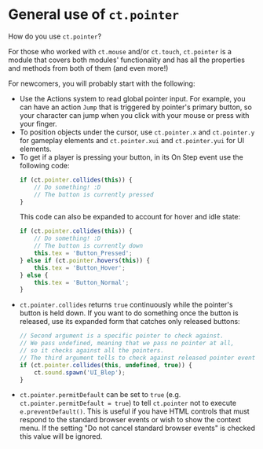# General use of `ct.pointer`

How do you use `ct.pointer`?

For those who worked with `ct.mouse` and/or `ct.touch`, `ct.pointer` is a module that covers both modules' functionality and has all the properties and methods from both of them (and even more!)

For newcomers, you will probably start with the following:

* Use the Actions system to read global pointer input. For example, you can have an action `Jump` that is triggered by pointer's primary button, so your character can jump when you click with your mouse or press with your finger.
* To position objects under the cursor, use `ct.pointer.x` and `ct.pointer.y` for gameplay elements and `ct.pointer.xui` and `ct.pointer.yui` for UI elements.
* To get if a player is pressing your button, in its On Step event use the following code:
  ```js
  if (ct.pointer.collides(this)) {
      // Do something! :D
      // The button is currently pressed
  }
  ```
  This code can also be expanded to account for hover and idle state:
  ```js
  if (ct.pointer.collides(this)) {
      // Do something! :D
      // The button is currently down
      this.tex = 'Button_Pressed';
  } else if (ct.pointer.hovers(this)) {
      this.tex = 'Button_Hover';
  } else {
      this.tex = 'Button_Normal';
  }
  ```
* `ct.pointer.collides` returns `true` continuously while the pointer's button is held down. If you want to do something once the button is released, use its expanded form that catches only released buttons:
  ```js
  // Second argument is a specific pointer to check against.
  // We pass undefined, meaning that we pass no pointer at all,
  // so it checks against all the pointers.
  // The third argument tells to check against released pointer events.
  if (ct.pointer.collides(this, undefined, true)) {
      ct.sound.spawn('UI_Blep');
  }

* `ct.pointer.permitDefault` can be set to `true` (e.g. `ct.pointer.permitDefault = true`) to tell `ct.pointer` not to execute `e.preventDefault()`. This is useful if you have HTML controls that must respond to the standard browser events or wish to show the context menu. If the setting "Do not cancel standard browser events" is checked this value will be ignored.
